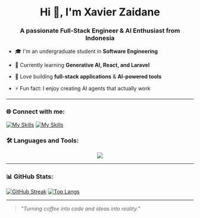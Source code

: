 <h1 align="center">Hi 👋, I'm Xavier Zaidane</h1>
<h3 align="center">A passionate Full-Stack Engineer & AI Enthusiast from Indonesia</h3>

- 🎓 I'm an undergraduate student in **Software Engineering**
   
- 🌱 Currently learning **Generative AI, React, and Laravel**
  
- 🚀 Love building **full-stack applications** & **AI-powered tools**
  
- ⚡ Fun fact: I enjoy creating AI agents that actually work

---

### 🌐 Connect with me:


[![My Skills](https://skillicons.dev/icons?i=linkedin)](https://www.linkedin.com/in/xavier-zaidane-a-5748b128a/)
[![My Skills](https://skillicons.dev/icons?i=instagram)](https://www.instagram.com/xavierzdn/)

### 🛠 Languages and Tools:
<p align="center">
  <a href="https://skillicons.dev">
    <img src="https://skillicons.dev/icons?i=git,kubernetes,docker,c,vim" />
  </a>
</p>

---

### 📊 GitHub Stats:
[![GitHub Streak](https://streak-stats.demolab.com/?user=xavierzaidane)](https://git.io/streak-stats)
[![Top Langs](https://github-readme-stats.vercel.app/api/top-langs/?username=pylapp&layout=compact)](https://github.com/xavierzaidane/github-readme-stats)

---
> *"Turning coffee into code and ideas into reality."*

